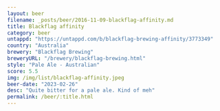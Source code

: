 ```yaml
---
layout: beer
filename: _posts/beer/2016-11-09-blackflag-affinity.md
title: Blackflag affinity
category: beer
untappd: "https://untappd.com/b/blackflag-brewing-affinity/3773349"
country: "Australia"
brewery: "Blackflag Brewing"
breweryURL: "/brewery/blackflag-brewing.html"
style: "Pale Ale - Australian"
score: 5.5
img: /img/list/blackflag-affinity.jpeg
beer-date: "2023-02-26"
desc: "Quite bitter for a pale ale. Kind of meh"
permalink: /beer/:title.html
---
```

